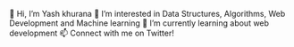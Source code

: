 👋 Hi, I’m Yash khurana
👀 I’m interested in Data Structures, Algorithms, Web Development and Machine learning
🌱 I’m currently learning about web development
📫 Connect with me on Twitter!
